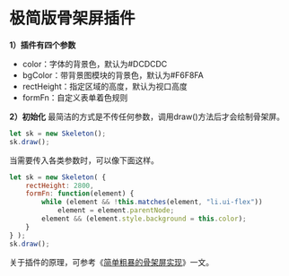 # 极简版骨架屏插件

**1）插件有四个参数**

* color：字体的背景色，默认为#DCDCDC
* bgColor：带背景图模块的背景色，默认为#F6F8FA
* rectHeight：指定区域的高度，默认为视口高度
* formFn：自定义表单着色规则

**2）初始化**
最简洁的方式是不传任何参数，调用draw()方法后才会绘制骨架屏。

```javascript
let sk = new Skeleton();
sk.draw();
```
当需要传入各类参数时，可以像下面这样。

```javascript
let sk = new Skeleton( {
    rectHeight: 2800,
    formFn: function(element) {
        while (element && !this.matches(element, "li.ui-flex"))
            element = element.parentNode;
        element && (element.style.background = this.color);
    }
} );
sk.draw();
```

关于插件的原理，可参考《[简单粗暴的骨架屏实现](https://www.cnblogs.com/strick/p/12175534.html)》一文。